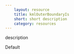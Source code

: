```yaml
---
    layout: resource
    title: kmlOuterBoundaryIs
    short: short description
    category: resources
---
```


description

Default

